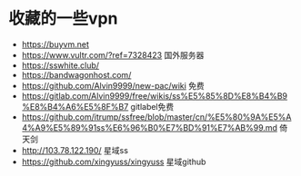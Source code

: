 # 收藏的一些vpn

* https://buyvm.net
* https://www.vultr.com/?ref=7328423 国外服务器
* https://sswhite.club/
* https://bandwagonhost.com/
* https://github.com/Alvin9999/new-pac/wiki   免费
* https://gitlab.com/Alvin9999/free/wikis/ss%E5%85%8D%E8%B4%B9%E8%B4%A6%E5%8F%B7  gitlabel免费
* https://github.com/itrump/ssfree/blob/master/cn/%E5%80%9A%E5%A4%A9%E5%89%91ss%E6%96%B0%E7%BD%91%E7%AB%99.md 倚天剑
* http://103.78.122.190/  星域ss
* https://github.com/xingyuss/xingyuss  星域github

